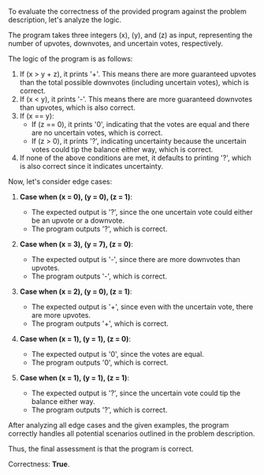 To evaluate the correctness of the provided program against the problem description, let's analyze the logic.

The program takes three integers \(x\), \(y\), and \(z\) as input, representing the number of upvotes, downvotes, and uncertain votes, respectively.

The logic of the program is as follows:

1. If \(x > y + z\), it prints '+'. This means there are more guaranteed upvotes than the total possible downvotes (including uncertain votes), which is correct.
2. If \(x < y\), it prints '-'. This means there are more guaranteed downvotes than upvotes, which is also correct.
3. If \(x == y\):
   - If \(z == 0\), it prints '0', indicating that the votes are equal and there are no uncertain votes, which is correct.
   - If \(z > 0\), it prints '?', indicating uncertainty because the uncertain votes could tip the balance either way, which is correct.
4. If none of the above conditions are met, it defaults to printing '?', which is also correct since it indicates uncertainty.

Now, let's consider edge cases:

1. **Case when \(x = 0\), \(y = 0\), \(z = 1\)**:
   - The expected output is '?', since the one uncertain vote could either be an upvote or a downvote.
   - The program outputs '?', which is correct.

2. **Case when \(x = 3\), \(y = 7\), \(z = 0\)**:
   - The expected output is '-', since there are more downvotes than upvotes.
   - The program outputs '-', which is correct.

3. **Case when \(x = 2\), \(y = 0\), \(z = 1\)**:
   - The expected output is '+', since even with the uncertain vote, there are more upvotes.
   - The program outputs '+', which is correct.

4. **Case when \(x = 1\), \(y = 1\), \(z = 0\)**:
   - The expected output is '0', since the votes are equal.
   - The program outputs '0', which is correct.

5. **Case when \(x = 1\), \(y = 1\), \(z = 1\)**:
   - The expected output is '?', since the uncertain vote could tip the balance either way.
   - The program outputs '?', which is correct.

After analyzing all edge cases and the given examples, the program correctly handles all potential scenarios outlined in the problem description.

Thus, the final assessment is that the program is correct.

Correctness: **True**.